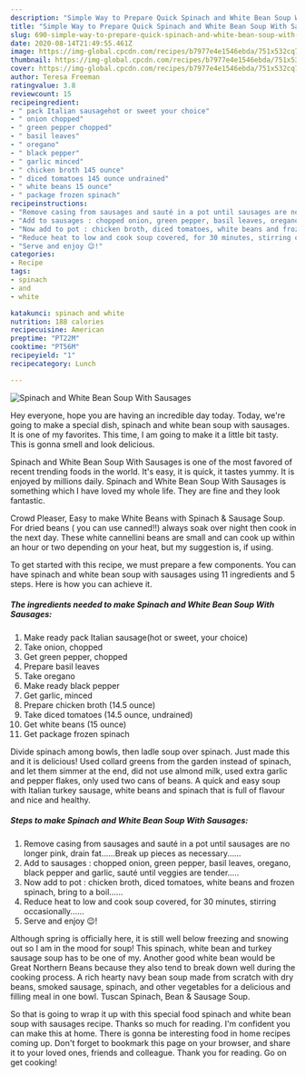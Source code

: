 ```yaml
---
description: "Simple Way to Prepare Quick Spinach and White Bean Soup With Sausages"
title: "Simple Way to Prepare Quick Spinach and White Bean Soup With Sausages"
slug: 690-simple-way-to-prepare-quick-spinach-and-white-bean-soup-with-sausages
date: 2020-08-14T21:49:55.461Z
image: https://img-global.cpcdn.com/recipes/b7977e4e1546ebda/751x532cq70/spinach-and-white-bean-soup-with-sausages-recipe-main-photo.jpg
thumbnail: https://img-global.cpcdn.com/recipes/b7977e4e1546ebda/751x532cq70/spinach-and-white-bean-soup-with-sausages-recipe-main-photo.jpg
cover: https://img-global.cpcdn.com/recipes/b7977e4e1546ebda/751x532cq70/spinach-and-white-bean-soup-with-sausages-recipe-main-photo.jpg
author: Teresa Freeman
ratingvalue: 3.8
reviewcount: 15
recipeingredient:
- " pack Italian sausagehot or sweet your choice"
- " onion chopped"
- " green pepper chopped"
- " basil leaves"
- " oregano"
- " black pepper"
- " garlic minced"
- " chicken broth 145 ounce"
- " diced tomatoes 145 ounce undrained"
- " white beans 15 ounce"
- " package frozen spinach"
recipeinstructions:
- "Remove casing from sausages and sauté in a pot until sausages are no longer pink, drain fat......Break up pieces as necessary......"
- "Add to sausages : chopped onion, green pepper, basil leaves, oregano, black pepper and garlic, sauté until veggies are tender....."
- "Now add to pot : chicken broth, diced tomatoes, white beans and frozen spinach, bring to a boil......"
- "Reduce heat to low and cook soup covered, for 30 minutes, stirring occasionally......"
- "Serve and enjoy 😉!"
categories:
- Recipe
tags:
- spinach
- and
- white

katakunci: spinach and white 
nutrition: 188 calories
recipecuisine: American
preptime: "PT22M"
cooktime: "PT56M"
recipeyield: "1"
recipecategory: Lunch

---
```



![Spinach and White Bean Soup With Sausages](https://img-global.cpcdn.com/recipes/b7977e4e1546ebda/751x532cq70/spinach-and-white-bean-soup-with-sausages-recipe-main-photo.jpg)

Hey everyone, hope you are having an incredible day today. Today, we're going to make a special dish, spinach and white bean soup with sausages. It is one of my favorites. This time, I am going to make it a little bit tasty. This is gonna smell and look delicious.

Spinach and White Bean Soup With Sausages is one of the most favored of recent trending foods in the world. It's easy, it is quick, it tastes yummy. It is enjoyed by millions daily. Spinach and White Bean Soup With Sausages is something which I have loved my whole life. They are fine and they look fantastic.

Crowd Pleaser, Easy to make White Beans with Spinach &amp; Sausage Soup. For dried beans ( you can use canned!!) always soak over night then cook in the next day. These white cannellini beans are small and can cook up within an hour or two depending on your heat, but my suggestion is, if using.


To get started with this recipe, we must prepare a few components. You can have spinach and white bean soup with sausages using 11 ingredients and 5 steps. Here is how you can achieve it.

<!--inarticleads1-->

##### The ingredients needed to make Spinach and White Bean Soup With Sausages:

1. Make ready  pack Italian sausage(hot or sweet, your choice)
1. Take  onion, chopped
1. Get  green pepper, chopped
1. Prepare  basil leaves
1. Take  oregano
1. Make ready  black pepper
1. Get  garlic, minced
1. Prepare  chicken broth (14.5 ounce)
1. Take  diced tomatoes (14.5 ounce, undrained)
1. Get  white beans (15 ounce)
1. Get  package frozen spinach


Divide spinach among bowls, then ladle soup over spinach. Just made this and it is delicious! Used collard greens from the garden instead of spinach, and let them simmer at the end, did not use almond milk, used extra garlic and pepper flakes, only used two cans of beans. A quick and easy soup with Italian turkey sausage, white beans and spinach that is full of flavour and nice and healthy. 

<!--inarticleads2-->

##### Steps to make Spinach and White Bean Soup With Sausages:

1. Remove casing from sausages and sauté in a pot until sausages are no longer pink, drain fat......Break up pieces as necessary......
1. Add to sausages : chopped onion, green pepper, basil leaves, oregano, black pepper and garlic, sauté until veggies are tender.....
1. Now add to pot : chicken broth, diced tomatoes, white beans and frozen spinach, bring to a boil......
1. Reduce heat to low and cook soup covered, for 30 minutes, stirring occasionally......
1. Serve and enjoy 😉!


Although spring is officially here, it is still well below freezing and snowing out so I am in the mood for soup! This spinach, white bean and turkey sausage soup has to be one of my. Another good white bean would be Great Northern Beans because they also tend to break down well during the cooking process. A rich hearty navy bean soup made from scratch with dry beans, smoked sausage, spinach, and other vegetables for a delicious and filling meal in one bowl. Tuscan Spinach, Bean &amp; Sausage Soup. 

So that is going to wrap it up with this special food spinach and white bean soup with sausages recipe. Thanks so much for reading. I'm confident you can make this at home. There is gonna be interesting food in home recipes coming up. Don't forget to bookmark this page on your browser, and share it to your loved ones, friends and colleague. Thank you for reading. Go on get cooking!
